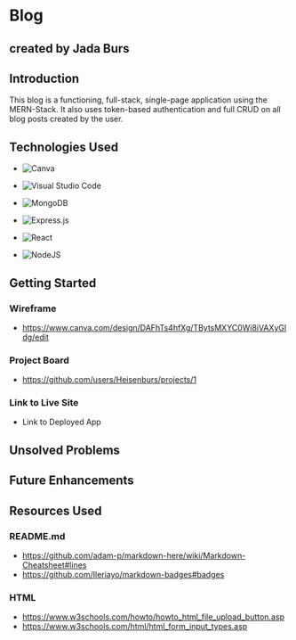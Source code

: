 # Blog
## created by Jada Burs


## Introduction

This blog is a functioning, full-stack, single-page application using the MERN-Stack. It also uses token-based authentication and full CRUD on all blog posts created by the user.

## Technologies Used
- ![Canva](https://img.shields.io/badge/Canva-%2300C4CC.svg?style=for-the-badge&logo=Canva&logoColor=white)

- ![Visual Studio Code](https://img.shields.io/badge/Visual%20Studio%20Code-0078d7.svg?style=for-the-badge&logo=visual-studio-code&logoColor=white)
- ![MongoDB](https://img.shields.io/badge/MongoDB-%234ea94b.svg?style=for-the-badge&logo=mongodb&logoColor=white)
- ![Express.js](https://img.shields.io/badge/express.js-%23404d59.svg?style=for-the-badge&logo=express&logoColor=%2361DAFB)
- ![React](https://img.shields.io/badge/react-%2320232a.svg?style=for-the-badge&logo=react&logoColor=%2361DAFB)
- ![NodeJS](https://img.shields.io/badge/node.js-6DA55F?style=for-the-badge&logo=node.js&logoColor=white)

## Getting Started
### Wireframe 
 - https://www.canva.com/design/DAFhTs4hfXg/TBytsMXYC0Wi8iVAXyGIdg/edit
### Project Board
 - https://github.com/users/Heisenburs/projects/1

 ### Link to Live Site
- Link to Deployed App

## Unsolved Problems

## Future Enhancements

## Resources Used

### README.md
- https://github.com/adam-p/markdown-here/wiki/Markdown-Cheatsheet#lines
- https://github.com/Ileriayo/markdown-badges#badges

### HTML 
- https://www.w3schools.com/howto/howto_html_file_upload_button.asp
- https://www.w3schools.com/html/html_form_input_types.asp
